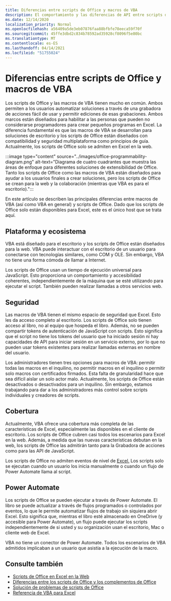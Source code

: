 ```yaml
---
title: Diferencias entre scripts de Office y macros de VBA
description: El comportamiento y las diferencias de API entre scripts de Office y macros de VBA de Excel.
ms.date: 12/14/2020
localization_priority: Normal
ms.openlocfilehash: a56409a5de3eb07876faa88bfbfe78eeca59f70f
ms.sourcegitcommit: 45ffe3dbd2c834b78592ad35928cf8096f5e80bc
ms.translationtype: MT
ms.contentlocale: es-ES
ms.lasthandoff: 04/14/2021
ms.locfileid: "51755024"
---
```

# <a name="differences-between-office-scripts-and-vba-macros"></a>Diferencias entre scripts de Office y macros de VBA

Los scripts de Office y las macros de VBA tienen mucho en común. Ambos permiten a los usuarios automatizar soluciones a través de una grabadora de acciones fácil de usar y permitir ediciones de esas grabaciones. Ambos marcos están diseñados para habilitar a las personas que pueden no considerarse programadores para crear pequeños programas en Excel.
La diferencia fundamental es que las macros de VBA se desarrollan para soluciones de escritorio y los scripts de Office están diseñados con compatibilidad y seguridad multiplataforma como principios de guía. Actualmente, los scripts de Office solo se admiten en Excel en la web.

:::image type="content" source="../images/office-programmability-diagram.png" alt-text="Diagrama de cuatro cuadrantes que muestra las áreas de enfoque para diferentes soluciones de extensibilidad de Office. Tanto los scripts de Office como las macros de VBA están diseñados para ayudar a los usuarios finales a crear soluciones, pero los scripts de Office se crean para la web y la colaboración (mientras que VBA es para el escritorio).":::

En este artículo se describen las principales diferencias entre macros de VBA (así como VBA en general) y scripts de Office. Dado que los scripts de Office solo están disponibles para Excel, este es el único host que se trata aquí.

## <a name="platform-and-ecosystem"></a>Plataforma y ecosistema

VBA está diseñado para el escritorio y los scripts de Office están diseñados para la web. VBA puede interactuar con el escritorio de un usuario para conectarse con tecnologías similares, como COM y OLE. Sin embargo, VBA no tiene una forma cómoda de llamar a Internet.

Los scripts de Office usan un tiempo de ejecución universal para JavaScript. Esto proporciona un comportamiento y accesibilidad coherentes, independientemente de la máquina que se esté utilizando para ejecutar el script. También pueden realizar llamadas a otros servicios web.

## <a name="security"></a>Seguridad

Las macros de VBA tienen el mismo espacio de seguridad que Excel. Esto les da acceso completo al escritorio. Los scripts de Office solo tienen acceso al libro, no al equipo que hospeda el libro. Además, no se pueden compartir tokens de autenticación de JavaScript con scripts. Esto significa que el script no tiene los tokens del usuario que ha iniciado sesión ni hay capacidades de API para iniciar sesión en un servicio externo, por lo que no pueden usar tokens existentes para realizar llamadas externas en nombre del usuario.

Los administradores tienen tres opciones para macros de VBA: permitir todas las macros en el inquilino, no permitir macros en el inquilino o permitir solo macros con certificados firmados. Esta falta de granularidad hace que sea difícil aislar un solo actor malo. Actualmente, los scripts de Office están desactivados o desactivados para un inquilino. Sin embargo, estamos trabajando para dar a los administradores más control sobre scripts individuales y creadores de scripts.

## <a name="coverage"></a>Cobertura

Actualmente, VBA ofrece una cobertura más completa de las características de Excel, especialmente las disponibles en el cliente de escritorio. Los scripts de Office cubren casi todos los escenarios para Excel en la web. Además, a medida que las nuevas características debutan en la web, los scripts de Office las admitirán tanto para la Grabadora de acciones como para las API de JavaScript.

Los scripts de Office no admiten eventos de nivel de [Excel.](/office/vba/excel/concepts/events-worksheetfunctions-shapes/using-events-with-excel-objects) Los scripts solo se ejecutan cuando un usuario los inicia manualmente o cuando un flujo de Power Automate llama al script.

## <a name="power-automate"></a>Power Automate

Los scripts de Office se pueden ejecutar a través de Power Automate. El libro se puede actualizar a través de flujos programados o controlados por eventos, lo que le permite automatizar flujos de trabajo sin siquiera abrir Excel. Esto significa que, mientras el libro esté almacenado en OneDrive (y accesible para Power Automate), un flujo puede ejecutar los scripts independientemente de si usted y su organización usan el escritorio, Mac o cliente web de Excel.

VBA no tiene un conector de Power Automate. Todos los escenarios de VBA admitidos implicaban a un usuario que asistía a la ejecución de la macro.

## <a name="see-also"></a>Consulte también

- [Scripts de Office en Excel en la Web](../overview/excel.md)
- [Diferencias entre los scripts de Office y los complementos de Office](add-ins-differences.md)
- [Solución de problemas de scripts de Office](../testing/troubleshooting.md)
- [Referencia de VBA para Excel](/office/vba/api/overview/excel)

